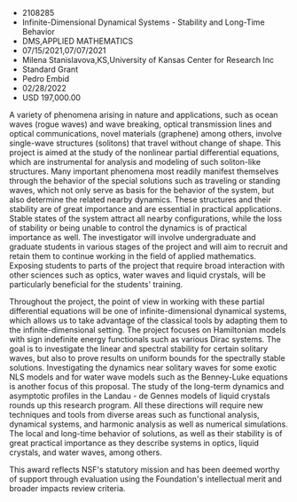 
* 2108285
* Infinite-Dimensional Dynamical Systems - Stability and Long-Time Behavior
* DMS,APPLIED MATHEMATICS
* 07/15/2021,07/07/2021
* Milena Stanislavova,KS,University of Kansas Center for Research Inc
* Standard Grant
* Pedro Embid
* 02/28/2022
* USD 197,000.00

A variety of phenomena arising in nature and applications, such as ocean waves
(rogue waves) and wave breaking, optical transmission lines and optical
communications, novel materials (graphene) among others, involve single-wave
structures (solitons) that travel without change of shape. This project is aimed
at the study of the nonlinear partial differential equations, which are
instrumental for analysis and modeling of such soliton-like structures. Many
important phenomena most readily manifest themselves through the behavior of the
special solutions such as traveling or standing waves, which not only serve as
basis for the behavior of the system, but also determine the related nearby
dynamics. These structures and their stability are of great importance and are
essential in practical applications. Stable states of the system attract all
nearby configurations, while the loss of stability or being unable to control
the dynamics is of practical importance as well. The investigator will involve
undergraduate and graduate students in various stages of the project and will
aim to recruit and retain them to continue working in the field of applied
mathematics. Exposing students to parts of the project that require broad
interaction with other sciences such as optics, water waves and liquid crystals,
will be particularly beneficial for the students' training.

Throughout the project, the point of view in working with these partial
differential equations will be one of infinite-dimensional dynamical systems,
which allows us to take advantage of the classical tools by adapting them to the
infinite-dimensional setting. The project focuses on Hamiltonian models with
sign indefinite energy functionals such as various Dirac systems. The goal is to
investigate the linear and spectral stability for certain solitary waves, but
also to prove results on uniform bounds for the spectrally stable solutions.
Investigating the dynamics near solitary waves for some exotic NLS models and
for water wave models such as the Benney-Luke equations is another focus of this
proposal. The study of the long-term dynamics and asymptotic profiles in the
Landau - de Gennes models of liquid crystals rounds up this research program.
All these directions will require new techniques and tools from diverse areas
such as functional analysis, dynamical systems, and harmonic analysis as well as
numerical simulations. The local and long-time behavior of solutions, as well as
their stability is of great practical importance as they describe systems in
optics, liquid crystals, and water waves, among others.

This award reflects NSF's statutory mission and has been deemed worthy of
support through evaluation using the Foundation's intellectual merit and broader
impacts review criteria.
